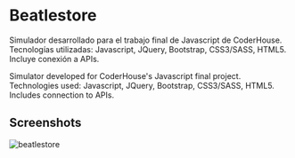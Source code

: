 # Beatlestore
Simulador desarrollado para el trabajo final de Javascript de CoderHouse. Tecnologías utilizadas: Javascript, JQuery, Bootstrap, CSS3/SASS, HTML5. Incluye conexión a APIs.

Simulator developed for CoderHouse's Javascript final project. Technologies used: Javascript, JQuery, Bootstrap, CSS3/SASS, HTML5. Includes connection to APIs.

## Screenshots

![beatlestore](https://res.cloudinary.com/dp2no7dm6/image/upload/v1649716728/beatlestore/Home___Beatlestore_-_11_April_2022_qk6n2y.gif)

